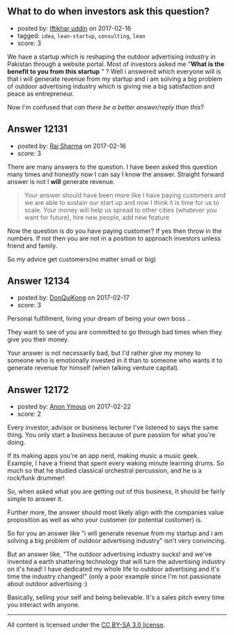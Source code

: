 ## What to do when investors ask this question?

- posted by: [Iftikhar uddin](https://stackexchange.com/users/4769015/iftikhar-uddin) on 2017-02-16
- tagged: `idea`, `lean-startup`, `consulting`, `lean`
- score: 3

We have a startup which is reshaping the outdoor advertising industry in Pakistan through a website portal. Most of investors asked me "**What is the benefit to you from this startup** " ? Well i answered which everyone will is that i will generate revenue from my startup and i am solving a big problem of outdoor advertising industry which is giving me a big satisfaction and peace as entrepreneur. 

Now I'm confused that *can there be a better answer/reply than this*? 



## Answer 12131

- posted by: [Raj Sharma](https://stackexchange.com/users/3713933/raj-sharma) on 2017-02-16
- score: 3

There are many answers to the question. I have been asked this question many times and honestly now I can say I know the answer. Straight forward answer is not I **will** generate revenue. 

> Your answer should have been more like I have paying customers and we
> are able to sustain our start up and now I think it is time for us to
> scale. Your money will help us spread to other cities (whatever you want for future), hire new people, add new feature

Now the question is do you have paying customer? If yes then throw in the numbers. If not then you are not in a position to approach investors unless friend and family. 

So my advice get customers(no matter small or big)


## Answer 12134

- posted by: [DonQuiKong](https://stackexchange.com/users/9739821/donquikong) on 2017-02-17
- score: 3

Personal fulfillment, living your dream of being your own boss .. 

They want to see of you are committed to go through bad times when they give you their money. 

Your answer is not necessarily bad, but I'd rather give my money to someone who is emotionally invested in it than to someone who wants it to generate revenue for himself (when talking venture capital).


## Answer 12172

- posted by: [Anon Ymous](https://stackexchange.com/users/2934849/anon-ymous) on 2017-02-22
- score: 2

Every investor, advisor or business lecturer I've listened to says the same thing. You only start a business because of pure passion for what you're doing. 

If its making apps you're an app nerd, making music a music geek. Example, I have a friend that spent every waking minute learning drums. So much so that he studied classical orchestral percussion, and he is a rock/funk drummer! 

So, when asked what you are getting out of this business, It should be fairly simple to answer it. 

Further more, the answer should most likely align with the companies value proposition as well as who your customer (or potential customer) is.

So for you an answer like "i will generate revenue from my startup and i am solving a big problem of outdoor advertising industry" isn't very convincing.

But an answer like, "The outdoor advertising industry sucks! and we've invented a earth shattering technology that will turn the advertising industry on it's head! I have dedicated my whole life to outdoor advertising and it's time the industry changed!" (only a poor example since I'm not passionate about outdoor advertising :)

Basically, selling your self and being believable. It's a sales pitch every time you interact with anyone. 



---

All content is licensed under the [CC BY-SA 3.0 license](https://creativecommons.org/licenses/by-sa/3.0/).
